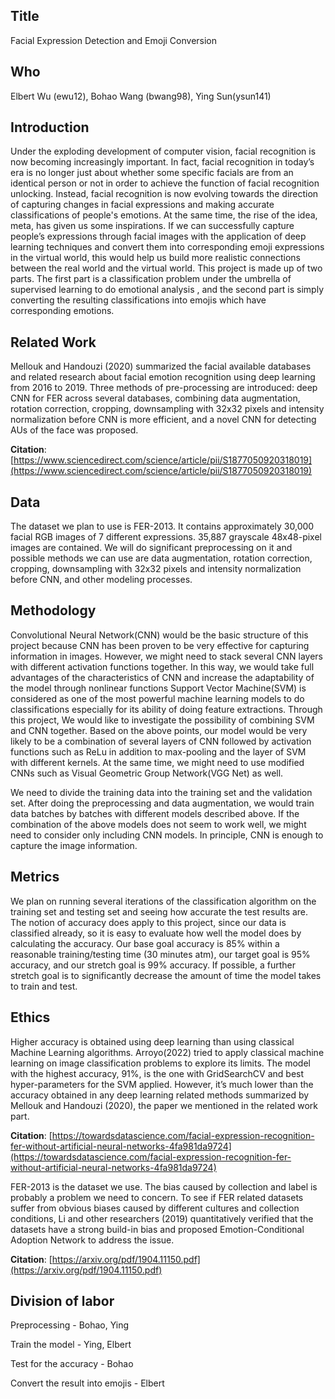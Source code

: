##  **Title**
Facial Expression Detection and Emoji Conversion
 
 
## **Who**
Elbert Wu (ewu12), Bohao Wang (bwang98), Ying Sun(ysun141)
 
 
## **Introduction**
Under the exploding development of computer vision, facial recognition is now becoming increasingly important. In fact, facial recognition in today’s era is no longer just about whether some specific facials are from an identical person or not in order to achieve the function of facial recognition unlocking. Instead, facial recognition is now evolving towards the direction of capturing changes in facial expressions and making accurate classifications of people's emotions. At the same time, the rise of the idea, meta, has given us some inspirations. If we can successfully capture people’s expressions through facial images with the application of deep learning techniques and convert them into corresponding emoji expressions in the virtual world, this would help us build more realistic connections between the real world and the virtual world. This project is made up of two parts. The first part is a classification problem under the umbrella of supervised learning to do emotional analysis , and the second part is simply converting the resulting classifications into emojis which have corresponding emotions.



## **Related Work**
Mellouk and Handouzi (2020) summarized the facial available databases and related research about facial emotion recognition using deep learning from 2016 to 2019. Three methods of pre-processing are introduced: deep CNN for FER across several databases, combining data augmentation, rotation correction, cropping, downsampling with 32x32 pixels and intensity normalization before CNN is more efficient, and a novel CNN for detecting AUs of the face was proposed. 

**Citation**: [https://www.sciencedirect.com/science/article/pii/S1877050920318019](https://www.sciencedirect.com/science/article/pii/S1877050920318019)
 
 
## **Data**
The dataset we plan to use is FER-2013. It contains approximately 30,000 facial RGB images of 7 different expressions. 35,887 grayscale 48x48-pixel images are contained. We will do significant preprocessing on it and possible methods we can use are data augmentation, rotation correction, cropping, downsampling with 32x32 pixels and intensity normalization before CNN, and other modeling processes.
 
 
## **Methodology**
Convolutional Neural Network(CNN) would be the basic structure of this project because CNN has been proven to be very effective for capturing information in images. However, we might need to stack several CNN layers with different activation functions together. In this way, we would take full advantages of the characteristics of CNN and increase the adaptability of the model through nonlinear functions
Support Vector Machine(SVM) is considered as one of the most powerful machine learning models to do classifications especially for its ability of doing feature extractions. Through this project, We would like to investigate the possibility of combining SVM and CNN together. 
Based on the above points, our model would be very likely to be a combination of several layers of CNN followed by activation functions such as ReLu in addition to max-pooling and the layer of SVM with different kernels. At the same time, we might need to use modified CNNs such as Visual Geometric Group Network(VGG Net) as well. 

We need to divide the training data into the training set and the validation set. After doing the preprocessing and data augmentation, we would train data batches by batches with different models described above. If the combination of the above models does not seem to work well, we might need to consider only including CNN models. In principle, CNN is enough to capture the image information. 


## **Metrics**
We plan on running several iterations of the classification algorithm on the training set and testing set and seeing how accurate the test results are. The notion of accuracy does apply to this project, since our data is classified already, so it is easy to evaluate how well the model does by calculating the accuracy. Our base goal accuracy is 85% within a reasonable training/testing time (30 minutes atm), our target goal is 95% accuracy, and our stretch goal is 99% accuracy. If possible, a further stretch goal is to significantly decrease the amount of time the model takes to train and test.
 
 
## **Ethics**
Higher accuracy is obtained using deep learning than using classical Machine Learning algorithms. Arroyo(2022) tried to apply classical machine learning on image classification problems to explore its limits. The model with the highest accuracy, 91%, is the one with GridSearchCV and best hyper-parameters for the SVM applied. However, it’s much lower than the accuracy obtained in any deep learning related methods summarized by Mellouk and Handouzi (2020), the paper we mentioned in the related work part. 

**Citation**: [https://towardsdatascience.com/facial-expression-recognition-fer-without-artificial-neural-networks-4fa981da9724](https://towardsdatascience.com/facial-expression-recognition-fer-without-artificial-neural-networks-4fa981da9724)
 
FER-2013 is the dataset we use. The bias caused by collection and label is probably a problem we need to concern. To see if FER related datasets suffer from obvious biases caused by different cultures and collection conditions, Li and other researchers (2019) quantitatively verified that the datasets have a strong build-in bias and proposed Emotion-Conditional Adoption Network to address the issue. 

**Citation**: [https://arxiv.org/pdf/1904.11150.pdf](https://arxiv.org/pdf/1904.11150.pdf)
 
 
 
## **Division of labor** 
Preprocessing - Bohao, Ying

Train the model - Ying, Elbert

Test for the accuracy - Bohao

Convert the result into emojis - Elbert


